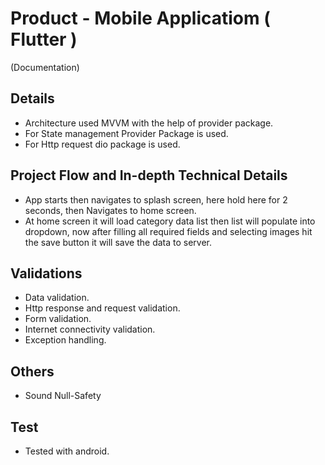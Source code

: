 # Product - Mobile Applicatiom ( Flutter )
(Documentation)

## Details

* Architecture used MVVM with the help of provider package.
* For State management Provider Package is used.
* For Http request dio package is used.


## Project Flow and In-depth Technical Details

* App starts then navigates to splash screen, here hold here for 2 seconds, then Navigates to home screen.
* At home screen it will load category data list then list will populate into dropdown, now after filling all required fields and selecting images hit the save button it will save the data to server.

## Validations

* Data validation.
* Http response and request validation.
* Form validation.
* Internet connectivity validation.
* Exception handling.

## Others

* Sound Null-Safety

## Test

* Tested with android.
